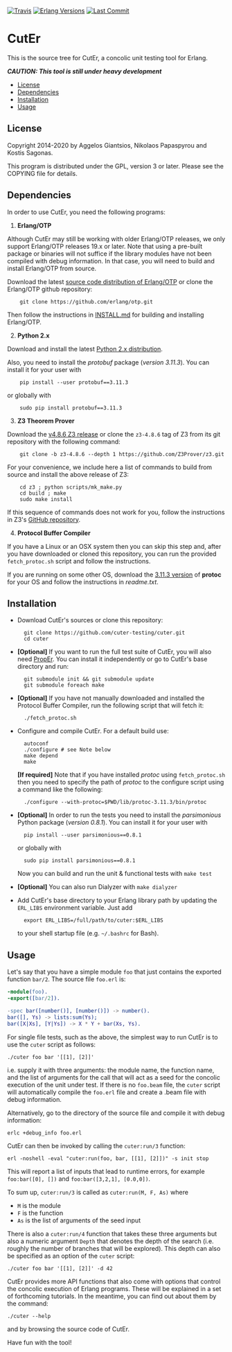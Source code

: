 [![Travis][travis badge]][travis]
[![Erlang Versions][erlang versions badge]][erlang]
[![Last Commit][commit badge]][commit]

CutEr
=====

This is the source tree for CutEr, a concolic unit testing tool for Erlang.

***CAUTION: This tool is still under heavy development***

* [License](#license)
* [Dependencies](#dependencies)
* [Installation](#installation)
* [Usage](#usage)

License
-------

Copyright 2014-2020 by Aggelos Giantsios, Nikolaos Papaspyrou and Kostis Sagonas.

This program is distributed under the GPL, version 3 or later. Please see the COPYING file for details.

Dependencies
------------

In order to use CutEr, you need the following programs:

1. **Erlang/OTP**

  Although CutEr may still be working with older Erlang/OTP releases,
  we only support Erlang/OTP releases 19.x or later.
  Note that using a pre-built package or binaries will not suffice if
  the library modules have not been compiled with debug information.
  In that case, you will need to build and install Erlang/OTP from source.

  Download the latest [source code distribution of
  Erlang/OTP](http://www.erlang.org/download.html) or clone the
  Erlang/OTP github repository:

        git clone https://github.com/erlang/otp.git

  Then follow the instructions in
  [INSTALL.md](https://github.com/erlang/otp/blob/maint/HOWTO/INSTALL.md)
  for building and installing Erlang/OTP.

2. **Python 2.x**

  Download and install the latest [Python 2.x distribution](http://www.python.org).

  Also, you need to install the *protobuf* package (*version 3.11.3*).
  You can install it for your user with

        pip install --user protobuf==3.11.3

  or globally with

        sudo pip install protobuf==3.11.3

3. **Z3 Theorem Prover**

  Download the [v4.8.6 Z3 release](https://github.com/Z3Prover/z3/releases/tag/z3-4.8.6)
  or clone the `z3-4.8.6` tag of Z3 from its git repository with the following command:

        git clone -b z3-4.8.6 --depth 1 https://github.com/Z3Prover/z3.git

  For your convenience, we include here a list of commands to build from source and install the above release of Z3:

        cd z3 ; python scripts/mk_make.py
        cd build ; make
        sudo make install

  If this sequence of commands does not work for you, follow the instructions in Z3's [GitHub repository](https://github.com/Z3Prover/z3/).

4. **Protocol Buffer Compiler**

  If you have a Linux or an OSX system then you can skip this step and, after you have downloaded or cloned this repository, you can run the provided `fetch_protoc.sh` script and follow the instructions.

  If you are running on some other OS, download the [3.11.3 version](https://github.com/google/protobuf/releases/tag/v3.11.3) of **protoc** for your OS
  and follow the instructions in *readme.txt*.

Installation
------------

* Download CutEr's sources or clone this repository:

        git clone https://github.com/cuter-testing/cuter.git
        cd cuter

* **[Optional]** If you want to run the full test suite of CutEr, you will also need [PropEr](https://github.com/proper-testing/proper). You can install it independently or go to CutEr's base directory and run:

        git submodule init && git submodule update
        git submodule foreach make

* **[Optional]** If you have not manually downloaded and installed the Protocol Buffer Compiler, run the following script that will fetch it:

        ./fetch_protoc.sh

* Configure and compile CutEr. For a default build use:

        autoconf
        ./configure	# see Note below
        make depend
        make

   **[If required]** Note that if you have installed *protoc* using `fetch_protoc.sh`
   then you need to specify the path of *protoc* to the configure script using a
   command like the following:

        ./configure --with-protoc=$PWD/lib/protoc-3.11.3/bin/protoc

* **[Optional]** In order to run the tests you need to install the *parsimonious* Python package (*version 0.8.1*).
    You can install it for your user with

        pip install --user parsimonious==0.8.1

    or globally with

        sudo pip install parsimonious==0.8.1

    Now you can build and run the unit & functional tests with `make test`

* **[Optional]** You can also run Dialyzer with `make dialyzer`

* Add CutEr's base directory to your Erlang library path by updating the `ERL_LIBS` environment variable. Just add

        export ERL_LIBS=/full/path/to/cuter:$ERL_LIBS

  to your shell startup file (e.g. `~/.bashrc` for Bash).

Usage
-----

Let's say that you have a simple module `foo` that just contains
the exported function `bar/2`. The source file `foo.erl` is:

```erlang
-module(foo).
-export([bar/2]).

-spec bar([number()], [number()]) -> number().
bar([], Ys) -> lists:sum(Ys);
bar([X|Xs], [Y|Ys]) -> X * Y + bar(Xs, Ys).
```

For single file tests, such as the above, the simplest way to run CutEr
is to use the `cuter` script as follows:

    ./cuter foo bar '[[1], [2]]'

i.e. supply it with three arguments: the module name, the function name,
and the list of arguments for the call that will act as a seed for the
concolic execution of the unit under test.  If there is no `foo.beam`
file, the `cuter` script will automatically compile the `foo.erl` file
and create a .beam file with debug information.

Alternatively, go to the directory of the source file and compile it
with debug information:

    erlc +debug_info foo.erl

CutEr can then be invoked by calling the `cuter:run/3` function:

    erl -noshell -eval "cuter:run(foo, bar, [[1], [2]])" -s init stop

This will report a list of inputs that lead to runtime errors, for
example `foo:bar([0], [])` and `foo:bar([3,2,1], [0.0,0])`.

To sum up, `cuter:run/3` is called as `cuter:run(M, F, As)` where

* `M` is the module
* `F` is the function
* `As` is the list of arguments of the seed input

There is also a `cuter:run/4` function that takes these three arguments
but also a numeric argument `Depth` that denotes the depth of the search
(i.e. roughly the number of branches that will be explored).  This depth
can also be specified as an option of the `cuter` script:

    ./cuter foo bar '[[1], [2]]' -d 42

CutEr provides more API functions that also come with options that
control the concolic execution of Erlang programs. These will be
explained in a set of forthcoming tutorials. In the meantime, you can
find out about them by the command:

    ./cuter --help

and by browsing the source code of CutEr.

Have fun with the tool!


<!-- Badges (alphabetically) -->
[commit badge]: https://img.shields.io/github/last-commit/cuter-testing/cuter.svg?style=flat-square
[erlang versions badge]: https://img.shields.io/badge/erlang-19.0%20to%2022.3-blue.svg?style=flat-square
[travis badge]: https://img.shields.io/travis/cuter-testing/cuter.svg?branch=master?style=flat-square

<!-- Links (alphabetically) -->
[commit]: https://github.com/cuter-testing/cuter/commit/HEAD
[erlang]: http://www.erlang.org
[travis]: https://travis-ci.org/cuter-testing/cuter
